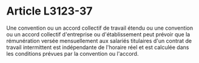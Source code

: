 # Article L3123-37

Une convention ou un accord collectif de travail étendu ou une convention ou un accord collectif d'entreprise ou d'établissement peut prévoir que la rémunération versée mensuellement aux salariés titulaires d'un contrat de travail intermittent est indépendante de l'horaire réel et est calculée dans les conditions prévues par la convention ou l'accord.